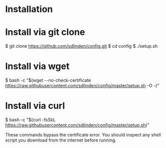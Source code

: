 # Installation

Install via git clone
=====================

$ git clone https://github.com/sdlinden/config.git
$ cd config
$ ./setup.sh


Install via wget
================
$ bash -c "$(wget --no-check-certificate https://raw.githubusercontent.com/sdlinden/config/master/setup.sh -O -)"


Install via curl
================

$ bash -c "$(curl -fsSkL https://raw.githubusercontent.com/sdlinden/config/master/setup.sh)"


These commands bypass the certificate error.  You should inspect any
shell script you download from the internet before running.
